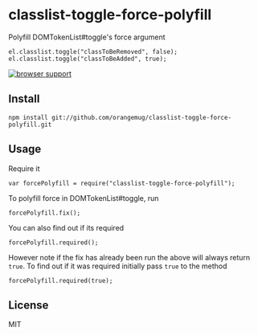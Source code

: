 # classlist-toggle-force-polyfill
Polyfill DOMTokenList#toggle's force argument

    el.classlist.toggle("classToBeRemoved", false);
    el.classlist.toggle("classToBeAdded", true);

[![browser support](https://ci.testling.com/orangemug/classlist-toggle-force-polyfill.png)](https://ci.testling.com/orangemug/classlist-toggle-force-polyfill)


## Install

    npm install git://github.com/orangemug/classlist-toggle-force-polyfill.git


## Usage
Require it

    var forcePolyfill = require("classlist-toggle-force-polyfill");

To polyfill force in DOMTokenList#toggle, run

    forcePolyfill.fix();

You can also find out if its required

    forcePolyfill.required();

However note if the fix has already been run the above will always return `true`. To find out if it was required initially pass `true` to the method

    forcePolyfill.required(true);


## License
MIT
